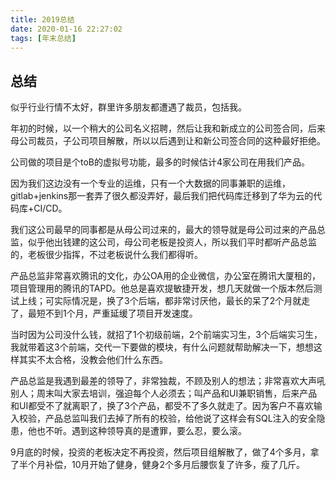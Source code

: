 ```yaml
---
title: 2019总结
date: 2020-01-16 22:27:02
tags: [年末总结]
---
```


## 总结
似乎行业行情不太好，群里许多朋友都遭遇了裁员，包括我。

年初的时候，以一个稍大的公司名义招聘，然后让我和新成立的公司签合同，后来母公司裁员，子公司项目解散，所以以后遇到让和新公司签合同的这种最好拒绝。

公司做的项目是个toB的虚拟号功能，最多的时候估计4家公司在用我们产品。

因为我们这边没有一个专业的运维，只有一个大数据的同事兼职的运维，gitlab+jenkins那一套弄了很久都没弄好，最后我们把代码库迁移到了华为云的代码库+CI/CD。

我们这公司最早的同事都是从母公司过来的，最大的领导就是母公司过来的产品总监，似乎他出钱建的这公司，母公司老板是投资人，所以我们平时都听产品总监的，老板很少指挥，不过老板说什么我们都得听。

产品总监非常喜欢腾讯的文化，办公OA用的企业微信，办公室在腾讯大厦租的，项目管理用的腾讯的TAPD。他总是喜欢提敏捷开发，想几天就做一个版本然后测试上线；可实际情况是，换了3个后端，都非常讨厌他，最长的呆了2个月就走了，最短不到1个月，严重延缓了项目开发速度。

当时因为公司没什么钱，就招了1个初级前端，2个前端实习生，3个后端实习生，我就带着这3个前端，交代一下要做的模块，有什么问题就帮助解决一下，想想这样其实不太合格，没教会他们什么东西。

产品总监是我遇到最差的领导了，非常独裁，不顾及别人的想法；非常喜欢大声吼别人；周末叫大家去培训，强迫每个人必须去；叫产品和UI兼职销售，后来产品和UI都受不了就离职了，换了3个产品，都受不了多久就走了。因为客户不喜欢输入校验，产品总监叫我们去掉了所有的校验，给他说了这样会有SQL注入的安全隐患，他也不听。遇到这种领导真的是遭罪，要么忍，要么滚。

9月底的时候，投资的老板决定不再投资，然后项目组解散了，做了4个多月，拿了半个月补偿，10月开始了健身，健身2个多月后腰恢复了许多，瘦了几斤。


